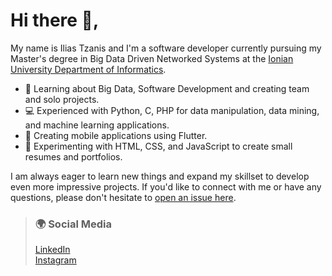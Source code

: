 # Hi there 👋,

My name is Ilias Tzanis and I'm a software developer currently pursuing my Master's degree in Big Data Driven Networked Systems at the [Ionian University Department of Informatics](https://di.ionio.gr/en/).

- 🌱 Learning about Big Data, Software Development and creating team and solo projects.
- 💻 Experienced with Python, C, PHP for data manipulation, data mining, and machine learning applications.
- 📱 Creating mobile applications using Flutter.
- 🎨 Experimenting with HTML, CSS, and JavaScript to create small resumes and portfolios.

I am always eager to learn new things and expand my skillset to develop even more impressive projects. If you'd like to connect with me or have any questions, please don't hesitate to [open an issue here](https://github.com/iliastzanis/iliastzanis/issues/new/choose).


>### 🌍 Social Media
>[LinkedIn](https://www.linkedin.com/in/ilias-tzanis/)<br>
>[Instagram](https://www.instagram.com/iliastzanis/)


<!--
**iliastzanis/iliastzanis** is a ✨ _special_ ✨ repository because its `README.md` (this file) appears on your GitHub profile.

Here are some ideas to get you started:
- 🌱 I’m currently learning <img src = "https://cdn.iconscout.com/icon/free/png-512/kotlin-283155.png"  width="13" height="13"/>otlin and Android App Development
- 🔭 I’m currently working on ...
- 🌱 I’m currently learning ...
- 👯 I’m looking to collaborate on ...
- 🤔 I’m looking for help with ...
- 💬 Ask me about ...
- 📫 How to reach me: ...
- 😄 Pronouns: ...
- ⚡ Fun fact: ...
-->
